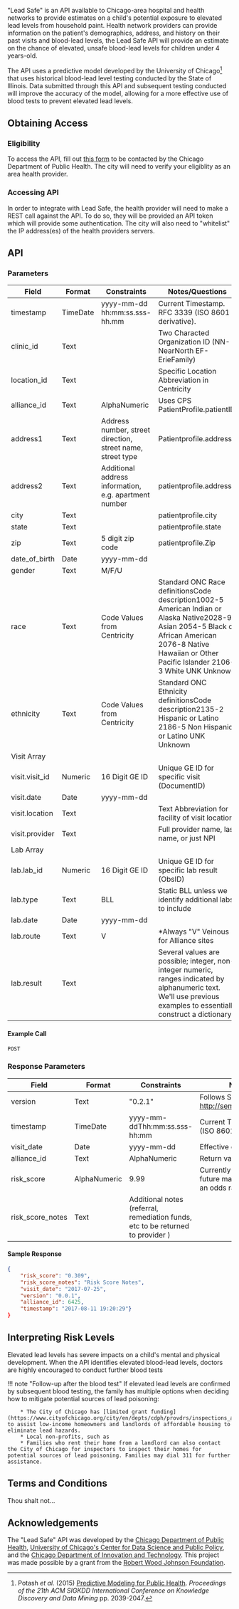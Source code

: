 "Lead Safe" is an API available to Chicago-area hospital and health networks to provide estimates on a child's potential exposure to elevated lead levels from household paint. Health network providers can provide information on the patient's demographics, address, and history on their past visits and blood-lead levels, the Lead Safe API will provide an estimate on the chance of elevated, unsafe blood-lead levels for children under 4 years-old.

The API uses a predictive model developed by the University of Chicago[^1] that uses historical blood-lead level testing conducted by the State of Illinois. Data submitted through this API and subsequent testing conducted will improve the accuracy of the model, allowing for a more effective use of blood tests to prevent elevated lead levels.

## Obtaining Access

### Eligibility

To access the API, fill out [this form](#) to be contacted by the Chicago Department of Public Health. The city will need to verify your eligiblity as an area health provider.

### Accessing API

In order to integrate with Lead Safe, the health provider will need to make a REST call against the API. To do so, they will be provided an API token which will provide some authentication. The city will also need to "whitelist" the IP address(es) of the health providers servers.


## API

### Parameters

| Field          | Format   | Constraints                                                | Notes/Questions                                                                                                                                                                                                             |
|----------------|----------|------------------------------------------------------------|-----------------------------------------------------------------------------------------------------------------------------------------------------------------------------------------------------------------------------|
| timestamp      | TimeDate | yyyy-mm-dd hh:mm:ss.sss-hh.mm                              | Current Timestamp. RFC 3339 (ISO 8601 derivative).                                                                                                                                                                          |
| clinic_id      | Text     |                                                            | Two Characted Organization ID (NN- NearNorth  EF- ErieFamily)                                                                                                                                                               |
| location_id    | Text     |                                                            | Specific Location Abbreviation in Centricity                                                                                                                                                                                |
| alliance_id    | Text     | AlphaNumeric                                               | Uses CPS PatientProfile.patientID                                                                                                                                                                                           |
| address1       | Text     | Address number, street direction, street name, street type | Patientprofile.address1                                                                                                                                                                                                     |
| address2       | Text     | Additional address information, e.g. apartment number      | patientprofile.address2                                                                                                                                                                                                     |
| city           | Text     |                                                            | patientprofile.city                                                                                                                                                                                                         |
| state          | Text     |                                                            | patientprofile.state                                                                                                                                                                                                        |
| zip            | Text     | 5 digit zip code                                           | patientprofile.Zip                                                                                                                                                                                                          |
| date_of_birth  | Date     | yyyy-mm-dd                                                 |                                                                                                                                                                                                                             |
| gender         | Text     | M/F/U                                                      |                                                                                                                                                                                                                             |
| race           | Text     | Code Values from Centricity                                | Standard ONC Race definitionsCode     description1002-5  American Indian or Alaska Native2028-9  Asian  2054-5  Black or African American 2076-8  Native Hawaiian or Other Pacific Islander 2106-3  White UNK       Unknown |
| ethnicity      | Text     | Code Values from Centricity                                | Standard ONC Ethnicity definitionsCode     description2135-2  Hispanic or Latino  2186-5  Non Hispanic or Latino UNK      Unknown                                                                                           |
| Visit Array    |          |                                                            |                                                                                                                                                                                                                             |
| visit.visit_id | Numeric  | 16 Digit GE ID                                             | Unique GE ID for specific visit  (DocumentID)                                                                                                                                                                               |
| visit.date     | Date     | yyyy-mm-dd                                                 |                                                                                                                                                                                                                             |
| visit.location | Text     |                                                            | Text Abbreviation for facility of visit location                                                                                                                                                                            |
| visit.provider | Text     |                                                            | Full provider name, last name, or just NPI                                                                                                                                                                                  |
| Lab Array      |          |                                                            |                                                                                                                                                                                                                             |
| lab.lab_id     | Numeric  | 16 Digit GE ID                                             | Unique GE ID for specific lab result (ObsID)                                                                                                                                                                                |
| lab.type       | Text     | BLL                                                        | Static BLL unless we identify additional labs to include                                                                                                                                                                    |
| lab.date       | Date     | yyyy-mm-dd                                                 |                                                                                                                                                                                                                             |
| lab.route      | Text     | V                                                          | *Always "V"  Veinous for Alliance sites                                                                                                                                                                                     |
| lab.result     | Text     |                                                            | Several values are possible; integer, non-integer numeric, ranges indicated by alphanumeric text.  We'll use previous examples to essentially construct a dictionary.                                                       |

#### Example Call

```shell
POST 
```

### Response Parameters

| Field            | Format       | Constraints                                                                     | Notes/Questions                                                                                  |
|------------------|--------------|---------------------------------------------------------------------------------|--------------------------------------------------------------------------------------------------|
| version          | Text         | "0.2.1"                                                                         | Follows Semantic Versioning 2.0.0 http://semver.org/spec/v2.0.0.html                             |
| timestamp        | TimeDate     | yyyy-mm-ddThh:mm:ss.sss-hh:mm                                                   | Current Timestamp. RFC 3339 (ISO 8601 derivative).                                               |
| visit_date       | Date         | yyyy-mm-dd                                                                      | Effective date of score                                                                          |
| alliance_id      | Text         | AlphaNumeric                                                                    | Return value provided by Feed                                                                    |
| risk_score       | AlphaNumeric | 9.99                                                                            | Currently expecting numeric, future may be phrased by stating an odds ratio with the risk score. |
| risk_score_notes | Text         | Additional notes (referral, remediation funds, etc to be returned to provider ) |                                                                                                  |

#### Sample Response

```json
{
    "risk_score": "0.309", 
    "risk_score_notes": "Risk Score Notes", 
    "visit_date": "2017-07-25", 
    "version": "0.0.1", 
    "alliance_id": 6425, 
    "timestamp": "2017-08-11 19:20:29"}
}
```

## Interpreting Risk Levels

Elevated lead levels has severe impacts on a child's mental and physical development. When the API identifies elevated blood-lead levels, doctors are highly encouraged to conduct further blood tests

!!! note "Follow-up after the blood test"
	If elevated lead levels are confirmed by subsequent blood testing, the family has multiple options when deciding how to mitigate potential sources of lead poisoning:

		* The City of Chicago has [limited grant funding](https://www.cityofchicago.org/city/en/depts/cdph/provdrs/inspections_and_permitting/svcs/apply_for_financialassistanceforleadabatement.html) to assist low-income homeowners and landlords of affordable housing to eliminate lead hazards.
		* Local non-profits, such as 
		* Families who rent their home from a landlord can also contact the City of Chicago for inspectors to inspect their homes for potential sources of lead poisoning. Families may dial 311 for further assistance.

## Terms and Conditions

Thou shalt not...


## Acknowledgements

The "Lead Safe" API was developed by the [Chicago Department of Public Health](https://www.cityofchicago.org/city/en/depts/cdph.html), [University of Chicago's Center for Data Science and Public Policy](http://dsapp.uchicago.edu/), and the [Chicago Department of Innovation and Technology](https://www.cityofchicago.org/city/en/depts/doit.html). This project was made possible by a grant from the [Robert Wood Johnson Foundation](http://www.rwjf.org/). 

[^1]: Potash _et al._ (2015) [Predictive Modeling for Public Health](ttps://dssg.uchicago.edu/wp-content/uploads/2016/01/p2039-potash.pdf). _Proceedings of the 21th ACM SIGKDD International Conference on Knowledge Discovery and Data Mining_ pp. 2039-2047.